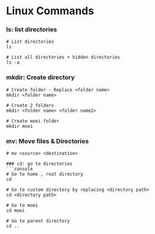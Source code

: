 # Linux Commands

### ls: list directories
```console
# List directories
ls

# List all directories + hidden directories
ls -a
```

### mkdir: Create directory
```console
# Create folder - Replace <folder name>
mkdir <folder name>

# Create 2 folders
mkdir <folder name> <folder name2>

# Create moei folder
mkdir moei
```

### mv: Move files & Directories
```console
# mv <source> <destination>

### cd: go to directories
```console
# Go to home , root directory
cd

# Go to custom directory by replacing <directory path>
cd <directory path>

# Go to moei
cd moei

# Go to parent directory
cd ..
```


